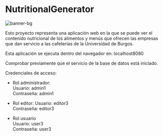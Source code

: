 # NutritionalGenerator

![banner-bg](https://user-images.githubusercontent.com/84924718/154328112-aebbf957-1d71-4f91-93ba-bc88e80a4748.PNG)

Esto proyecto representa una aplicación web en la que se puede ver el contenido nutricional de los alimentos y menús que ofrecen las empresas que dan servicio a las cafeterías de la Universidad de Burgos.

Esta aplicación se ejecuta dentro del navegador en: localhost8080

Comprobar previamente que el servicio de la base de datos está iniciado.

Credenciales de acceso:
  - Rol administrador: <br />
      Usuario:  admin1 <br />
      Contraseña: admin1 <br />
      
  - Rol editor:
      Usuario:  editor3 <br />
      Contraseña: editor3 <br />
      
  - Rol usuario <br />
      Usuario: user3 <br />
      Contraseña: user3 <br />
